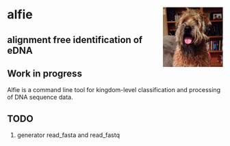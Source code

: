 # alfie <img src="data/alfie.jpeg" height="140" align="right" alt="Alfie"/>

## alignment free identification of eDNA

## Work in progress

Alfie is a command line tool for kingdom-level classification and processing of DNA sequence data.


## TODO
1. generator read_fasta and read_fastq


